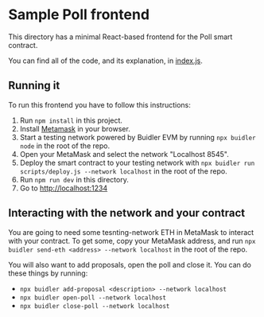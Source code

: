 # Sample Poll frontend

This directory has a minimal React-based frontend for the Poll smart contract.

You can find all of the code, and its explanation, in [index.js](./index.js).

## Running it

To run this frontend you have to follow this instructions:

1. Run `npm install` in this project.
2. Install [Metamask](https://metamask.io/) in your browser.
3. Start a testing network powered by Buidler EVM by running `npx buidler node` in the root of the repo.
4. Open your MetaMask and select the network "Localhost 8545".
5. Deploy the smart contract to your testing network with `npx buidler run scripts/deploy.js --network localhost` in the root of the repo.
6. Run `npm run dev` in this directory.
7. Go to [http://localhost:1234](http://localhost:1234)

## Interacting with the network and your contract

You are going to need some tesnting-network ETH in MetaMask to interact with your contract. To get some, copy your MetaMask address, and run `npx buidler send-eth <address> --network localhost` in the root of the repo.

You will also want to add proposals, open the poll and close it. You can do these things by running:

* `npx buidler add-proposal <description> --network localhost`
* `npx buidler open-poll --network localhost`
* `npx buidler close-poll --network localhost`